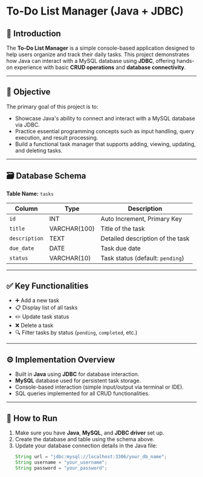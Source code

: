 # To-Do List Manager (Java + JDBC)

## 📌 Introduction
The **To-Do List Manager** is a simple console-based application designed to help users organize and track their daily tasks. This project demonstrates how Java can interact with a MySQL database using **JDBC**, offering hands-on experience with basic **CRUD operations** and **database connectivity**.

---

## 🎯 Objective
The primary goal of this project is to:
- Showcase Java's ability to connect and interact with a MySQL database via JDBC.
- Practice essential programming concepts such as input handling, query execution, and result processing.
- Build a functional task manager that supports adding, viewing, updating, and deleting tasks.

---

## 🗃️ Database Schema

**Table Name:** `tasks`

| Column      | Type         | Description                      |
|-------------|--------------|----------------------------------|
| `id`        | INT          | Auto Increment, Primary Key      |
| `title`     | VARCHAR(100) | Title of the task                |
| `description` | TEXT       | Detailed description of the task |
| `due_date`  | DATE         | Task due date                    |
| `status`    | VARCHAR(10)  | Task status (default: `pending`) |

---

## ✅ Key Functionalities
- ➕ Add a new task
- 📋 Display list of all tasks
- ✏️ Update task status
- ❌ Delete a task
- 🔍 Filter tasks by status (`pending`, `completed`, etc.)

---

## ⚙️ Implementation Overview
- Built in **Java** using **JDBC** for database interaction.
- **MySQL** database used for persistent task storage.
- Console-based interaction (simple input/output via terminal or IDE).
- SQL queries implemented for all CRUD functionalities.

---

## 🚀 How to Run
1. Make sure you have **Java**, **MySQL**, and **JDBC driver** set up.
2. Create the database and table using the schema above.
3. Update your database connection details in the Java file:
   ```java
   String url = "jdbc:mysql://localhost:3306/your_db_name";
   String username = "your_username";
   String password = "your_password";
